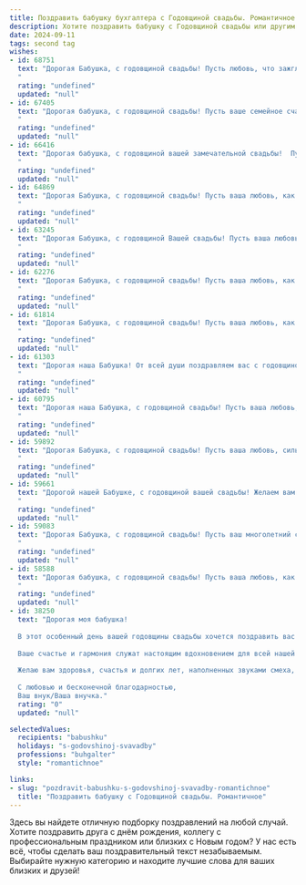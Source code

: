 ```yaml
---
title: Поздравить бабушку бухгалтера с Годовщиной свадьбы. Романтичное
description: Хотите поздравить бабушку с Годовщиной свадьбы или другим праздником? Наш ИИ создаст незабываемое поздравление, а вы обязательно выделитесь среди других.  
date: 2024-09-11
tags: second tag
wishes:
- id: 68751
  text: "Дорогая Бабушка, с годовщиной свадьбы! Пусть любовь, что зажглась в вашем сердце много лет назад, горит все ярче с каждым годом, а ваша совместная жизнь будет filled with joy and happiness. И пусть ваш профессионализм, как опытного бухгалтера, всегда помогает вам строить ваш семейный бюджет с мудростью и любовью.
  "
  rating: "undefined"
  updated: "null"
- id: 67405
  text: "Дорогая бабушка, с годовщиной свадьбы! Пусть ваше семейное счастье, словно вечный бухгалтерский баланс, всегда остается в плюсе, а любовь - в дебете. ❤️
  "
  rating: "undefined"
  updated: "null"
- id: 66416
  text: "Дорогая бабушка, с годовщиной вашей замечательной свадьбы!  Пусть ваша любовь, как и ваши бухгалтерские книги, всегда будет в идеальном порядке,  а ваша семейная жизнь -  источником радости и гармонии!
  "
  rating: "undefined"
  updated: "null"
- id: 64869
  text: "Дорогая Бабушка, с годовщиной свадьбы! Пусть ваша любовь, как вечный баланс, всегда остаётся в плюсе, а жизнь – гармоничным отчётом о прожитых годах! Счастья, любви и благополучия!
  "
  rating: "undefined"
  updated: "null"
- id: 63245
  text: "Дорогая Бабушка, с годовщиной Вашей свадьбы! Пусть ваша любовь, как крепкий бухгалтерский баланс, остаётся прочной и стабильной на долгие годы! Желаю Вам радости, гармонии и неиссякаемого счастья!
  "
  rating: "undefined"
  updated: "null"
- id: 62276
  text: "Дорогая Бабушка, с годовщиной свадьбы! Пусть ваша любовь, как и ваши бухгалтерские балансы, всегда будет в плюсе, полна гармонии и процветания!
  "
  rating: "undefined"
  updated: "null"
- id: 61814
  text: "Дорогая Бабушка, с годовщиной свадьбы! Пусть ваша любовь, как и бухгалтерские книги, будет безупречной, точной и вечной! Желаю вам счастья, благополучия и бесконечного обожания друг друга!
  "
  rating: "undefined"
  updated: "null"
- id: 61303
  text: "Дорогая наша Бабушка! От всей души поздравляем вас с годовщиной свадьбы! Пусть ваша любовь, как старое вино, с годами становится только крепче и ароматнее. Вы - прекрасный пример верности, заботы и взаимопонимания. Спасибо, что вы всегда рядом, что ваши мудрые советы и ласковые руки всегда поддерживают нас. Желаем вам долгих лет совместной жизни, наполненных счастьем, здоровьем и любовью!
  "
  rating: "undefined"
  updated: "null"
- id: 60795
  text: "Дорогая наша Бабушка, с годовщиной свадьбы! Пусть ваша любовь, как истинные бухгалтерские записи, будет точной,  четкой и вечной! Желаем вам, чтобы каждый день вашей совместной жизни был наполнен нежностью, заботой и счастливыми моментами, как баланс, где всё идеально сходится.
  "
  rating: "undefined"
  updated: "null"
- id: 59892
  text: "Дорогая Бабушка, с годовщиной свадьбы! Пусть ваша любовь, сильная и верная, как бухгалтерский баланс, продолжает цвести и радовать вас долгие годы. Счастья, тепла и безграничной нежности!
  "
  rating: "undefined"
  updated: "null"
- id: 59661
  text: "Дорогой нашей Бабушке, с годовщиной вашей свадьбы! Желаем вам такого же яркого и полного счастья, как ваш бухгалтерский баланс,  такой же долговечности, как ваши финансовые отчеты, и такой же нежной любви, как самые прибыльные инвестиции!
  "
  rating: "undefined"
  updated: "null"
- id: 59083
  text: "Дорогая Бабушка, с годовщиной свадьбы! Пусть ваш многолетний союз, подобно крепкому бухгалтерскому балансу, всегда демонстрирует безупречную гармонию, стабильность и процветание. Желаю вам, чтобы каждая страница вашей семейной летописи была наполнена любовью, радостью и нежностью.
  "
  rating: "undefined"
  updated: "null"
- id: 58588
  text: "Дорогая бабушка, с годовщиной свадьбы! Пусть ваша любовь, как и ваши бухгалтерские балансы, всегда будет идеально сбалансирована, гармонична и полна любви. Желаю вам еще долгих лет совместной жизни, полной счастья и нежных чувств!
  "
  rating: "undefined"
  updated: "null"
- id: 38250
  text: "Дорогая моя бабушка!
  
  В этот особенный день вашей годовщины свадьбы хочется поздравить вас с несравненной любовью и счастливым вместе проведенным временем! Вы — не только мудрая бухгалтер, умеющая балансировать книги, но и мастер в умении вести счёт своим чувствам и заботе о близких.
  
  Ваше счастье и гармония служат настоящим вдохновением для всей нашей семьи. Пусть каждый миг, проведенный вместе с вашим любимым, будет наполнен радостью, теплом и нежностью. Вы доказали, что настоящая любовь способна преодолеть любые испытания, и что с каждым годом она становится только крепче.
  
  Желаю вам здоровья, счастья и долгих лет, наполненных звуками смеха, уютом и заботой друг о друге. Пусть ваше сердце всегда трепещет от счастья, а ваш дом будет полон любви и понимания!
  
  С любовью и бесконечной благодарностью,
  Ваш внук/Ваша внучка."
  rating: "0"
  updated: "null"

selectedValues:
  recipients: "babushku"
  holidays: "s-godovshinoj-svavadby"
  professions: "buhgalter"
  style: "romantichnoe"

links:
- slug: "pozdravit-babushku-s-godovshinoj-svavadby-romantichnoe"
  title: "Поздравить бабушку с Годовщиной свадьбы. Романтичное"
---
```


Здесь вы найдете отличную подборку поздравлений на любой случай. 
Хотите поздравить друга с днём рождения, коллегу с профессиональным праздником или близких с Новым годом? У нас есть всё, чтобы сделать ваш поздравительный текст незабываемым. Выбирайте нужную категорию и находите лучшие слова для ваших близких и друзей!
